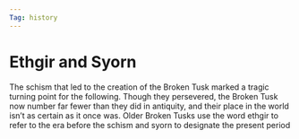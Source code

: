 ```yaml
---
Tag: history
---
```

# Ethgir and Syorn

The schism that led to the creation of the Broken Tusk marked a tragic turning point for  the following. Though they persevered, the Broken Tusk now number far fewer than they did in antiquity,  and their place in the world isn’t as certain as it once was. Older Broken Tusks use the word ethgir to refer to the era before the schism and syorn to designate the present period